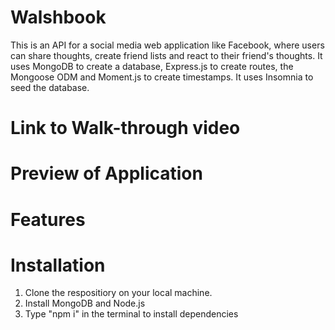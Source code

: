# Walshbook

This is an API for a social media web application like Facebook, where users can share thoughts, create friend lists and react to their friend's thoughts. It uses MongoDB to create a database, Express.js to create routes, the Mongoose ODM and Moment.js to create timestamps. It uses Insomnia to seed the database.

# Link to Walk-through video

# Preview of Application

# Features

# Installation

1. Clone the respositiory on your local machine.
2. Install MongoDB and Node.js
3. Type "npm i" in the terminal to install dependencies


